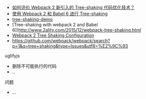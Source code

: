 - [如何评价 Webpack 2 新引入的 Tree-shaking 代码优化技术？](https://www.zhihu.com/question/41922432)
- [使用 Webpack 2 和 Babel 6 进行 Tree-shaking](http://zjy.name/archives/webpack-tree-shaking.html)
- [tree-shaking-demo](https://github.com/rauschma/tree-shaking-demo)
- [Tree-shaking with webpack 2 and Babel 6])http://www.2ality.com/2015/12/webpack-tree-shaking.html
- [Webpack 2 Tree Shaking Configuration](https://medium.com/modus-create-front-end-development/webpack-2-tree-shaking-configuration-9f1de90f3233#.1se0q7hjr)
- https://github.com/webpack/webpack/search?p=1&q=tree+shaking&type=Issues&utf8=%E2%9C%93



uglifyjs

- 删除不可能执行的代码
- ..

问题

- ...
